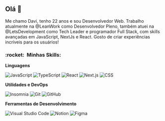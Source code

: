 

<h2>Olá 👋</h2>
<p>
Me chamo Davi, tenho 22 anos e sou Desenvolvedor Web. Trabalho atualmente na @LeanWork como Desenvolvedor Pleno, também atuei na @LetsDevelopment como Tech Leader e programador Full Stack, com skills avançadas em JavaScript, NextJs e React. Gosto de criar experiências incríveis para os usuários!
</p>

<h3> :rocket: &nbsp;Minhas Skills: </h3>

**Linguagens**

  ![JavaScript](https://img.shields.io/badge/-JavaScript-333333?style=for-the-badge&logo=javascript&logoColor=3ABDD8&color=20232A)
  ![TypeScript](https://img.shields.io/badge/-TypeScript-333333?style=for-the-badge&logo=typescript&logoColor=3ABDD8&color=20232A)
  ![React](https://img.shields.io/badge/-React-333333?style=for-the-badge&logo=react&logoColor=3ABDD8&color=20232A)
  ![Next.js](https://img.shields.io/badge/-Next.js-333333?style=for-the-badge&logo=next.js&logoColor=3ABDD8&color=20232A)
  ![CSS](https://img.shields.io/badge/-CSS-333333?style=for-the-badge&logo=CSS3&logoColor=3ABDD8&color=20232A)
  
**Utilidades e DevOps**

  ![Insomnia](https://img.shields.io/badge/-Insomnia-333333?style=for-the-badge&logo=insomnia&logoColor=3ABDD8&color=20232A)
  ![Git](https://img.shields.io/badge/-Git-333333?style=for-the-badge&logo=git&logoColor=3ABDD8&color=20232A)
  ![GitHub](https://img.shields.io/badge/-GitHub-333333?style=for-the-badge&logo=github&logoColor=3ABDD8&color=20232A)
  
**Ferramentas de Desenvolvimento**

  ![Visual Studio Code](https://img.shields.io/badge/-Visual%20Studio%20Code-333333?style=for-the-badge&logo=visual-studio-code&logoColor=3ABDD8&color=20232A)
  ![Notion](https://img.shields.io/badge/-Notion-333333?style=for-the-badge&logo=notion&logoColor=3ABDD8&color=20232A)
  ![Figma](https://img.shields.io/badge/-Figma-333333?style=for-the-badge&logo=figma&logoColor=3ABDD8&color=20232A)
